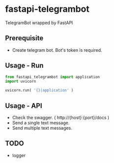 # fastapi-telegrambot
TelegramBot wrapped by FastAPI

## Prerequisite
* Create telegram bot. Bot's token is required.

## Usage - Run
```python
from fastapi_telegrambot import application
import uvicorn

uvicorn.run( '{}|application' )
```

## Usage - API
* Check the swagger. ( http://{host}:{port}/docs )
* Send a single text message.
* Send multiple text messages.

## TODO
* logger